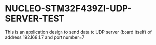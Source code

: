 # NUCLEO-STM32F439ZI-UDP-SERVER-TEST
This is an application design to send data to UDP server (board itself) of address 192.168.1.7 and port number=7
